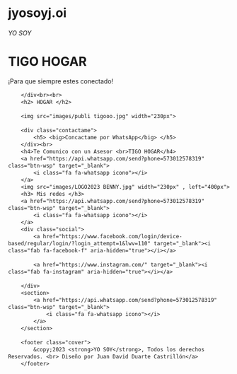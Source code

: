 # jyosoyj.oi
<!DOCTYPE html>
<html lang="en">

<head>
    <meta charset="UTF-8">
    <meta http-equiv="X-UA-Compatible" content="IE=edge">
    <meta name="viewport" content="width=device-width, initial-scale=1.0">
    <link rel="preconnect" href="https://fonts.googleapis.com">
    <link rel="preconnect" href="https://fonts.gstatic.com" crossorigin>
    <link href="https://fonts.googleapis.com/css2?family=Lato:ital,wght@0,300;0,400;1,700&family=Roboto:wght@300;400;700&display=swap" rel="stylesheet">
    <link rel="stylesheet" href="stileee/stylee.css">
    <script src="https://kit.fontawesome.com/6f94f69e77.js" crossorigin="anonymous"></script>
    <script src="https://code.jquery.com/jquery-3.4.1.js"></script>
    </script>
    <script type="text/javascript" src="magg.js">
    </script>
    <title>Conectate!</title>
</head>
<a href="https://api.whatsapp.com/send?phone=573012578319" class="btn-wsp" target="_blank"><i class="fa fa-whatsapp icono"></i></a>

<body>
    <h6>YO SOY </h6>
    <H1>TIGO HOGAR</H1>
    <div>
        <p>¡Para que siempre estes conectado! </p>

        </div<br><br>
        <h2> HOGAR </h2>

        <img src="images/publi tigooo.jpg" width="230px">

        <div class="contactame">
            <h5> <big>Concactame por WhatsApp</big> </h5>
        </div><br>
        <h4>Te Comunico con un Asesor <br>TIGO HOGAR</h4>
        <a href="https://api.whatsapp.com/send?phone=573012578319" class="btn-wsp" target="_blank">
            <i class="fa fa-whatsapp icono"></i>
        </a>
        <img src="images/LOGO2023 BENNY.jpg" width="230px" , left="400px">
        <h3> Mis redes </h3>
        <a href="https://api.whatsapp.com/send?phone=573012578319" class="btn-wsp" target="_blank">
            <i class="fa fa-whatsapp icono"></i>
        </a>
        <div class="social">
            <a href="https://www.facebook.com/login/device-based/regular/login/?login_attempt=1&lwv=110" target="_blank"><i class="fab fa-facebook-f" aria-hidden="true"></i></a>

            <a href="https://www.instagram.com/" target="_blank"><i class="fab fa-instagram" aria-hidden="true"></i></a>

        </div>
        <section>
            <a href="https://api.whatsapp.com/send?phone=573012578319" class="btn-wsp" target="_blank">
                <i class="fa fa-whatsapp icono"></i>
            </a>
        </section>

        <footer class="cover">
            &copy;2023 <strong>YO SOY</strong>, Todos los derechos Reservados. <br> Diseño por Juan David Duarte Castrillón</a>
        </footer>



</body>


</html>
